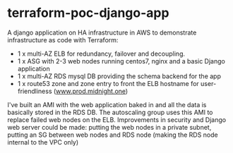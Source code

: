 # terraform-poc-django-app

A django application on HA infrastructure in AWS to demonstrate infrastructure as code with Terraform:

- 1 x multi-AZ ELB for redundancy, failover and decoupling.
- 1 x ASG with 2-3 web nodes running centos7, nginx and a basic Django application 
- 1 x multi-AZ RDS mysql DB providing the schema backend for the app
- 1 x route53 zone and zone entry to front the ELB hostname for user-friendliness (www.prod.midnight.one)

I've built an AMI with the web application baked in and all the data is basically stored in the RDS DB.
The autoscaling group uses this AMI to replace failed web nodes on the ELB.
Improvements in security and Django web server could be made: putting the web nodes in a private subnet, 
putting an SG between web nodes and RDS node (making the RDS node internal to the VPC only) 
